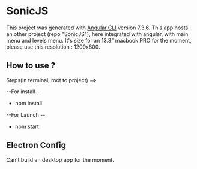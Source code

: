 # SonicJS

This project was generated with [Angular CLI](https://github.com/angular/angular-cli) version 7.3.6.
This app hosts an other project (repo "SonicJS"), here integrated with angular, with main menu and levels menu.
It's size for an 13.3" macbook PRO for the moment, please use this resolution : 1200x800.

## How to use ?

Steps(in terminal, root to project) ==>

--For install--
- npm install

--For Launch --
- npm start 

## Electron Config
Can't build an desktop app for the moment.
